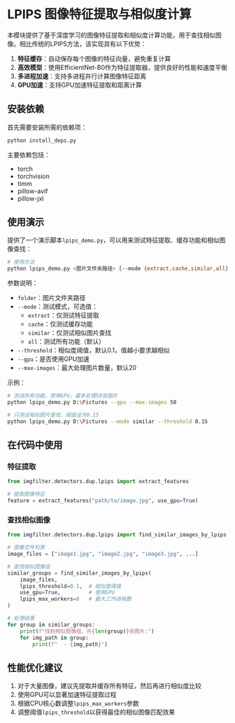 # LPIPS 图像特征提取与相似度计算

本模块提供了基于深度学习的图像特征提取和相似度计算功能，用于查找相似图像。相比传统的LPIPS方法，该实现具有以下优势：

1. **特征缓存**：自动保存每个图像的特征向量，避免重复计算
2. **高效模型**：使用EfficientNet-B0作为特征提取器，提供良好的性能和速度平衡
3. **多进程加速**：支持多进程并行计算图像特征距离
4. **GPU加速**：支持GPU加速特征提取和距离计算

## 安装依赖

首先需要安装所需的依赖项：

```bash
python install_deps.py
```

主要依赖包括：
- torch
- torchvision
- timm
- pillow-avif
- pillow-jxl

## 使用演示

提供了一个演示脚本`lpips_demo.py`，可以用来测试特征提取、缓存功能和相似图像查找：

```bash
# 使用方法
python lpips_demo.py <图片文件夹路径> [--mode {extract,cache,similar,all}] [--threshold 0.1] [--gpu] [--max-images 20]
```

参数说明：
- `folder`：图片文件夹路径
- `--mode`：测试模式，可选值：
  - `extract`：仅测试特征提取
  - `cache`：仅测试缓存功能
  - `similar`：仅测试相似图片查找
  - `all`：测试所有功能（默认）
- `--threshold`：相似度阈值，默认0.1，值越小要求越相似
- `--gpu`：是否使用GPU加速
- `--max-images`：最大处理图片数量，默认20

示例：

```bash
# 测试所有功能，使用GPU，最多处理50张图片
python lpips_demo.py D:\Pictures --gpu --max-images 50

# 只测试相似图片查找，阈值设为0.15
python lpips_demo.py D:\Pictures --mode similar --threshold 0.15
```

## 在代码中使用

### 特征提取

```python
from imgfilter.detectors.dup.lpips import extract_features

# 提取图像特征
feature = extract_features("path/to/image.jpg", use_gpu=True)
```

### 查找相似图像

```python
from imgfilter.detectors.dup.lpips import find_similar_images_by_lpips

# 图像文件列表
image_files = ["image1.jpg", "image2.jpg", "image3.jpg", ...]

# 查找相似图像组
similar_groups = find_similar_images_by_lpips(
    image_files,
    lpips_threshold=0.1,  # 相似度阈值
    use_gpu=True,         # 使用GPU
    lpips_max_workers=8   # 最大工作进程数
)

# 处理结果
for group in similar_groups:
    print(f"找到相似图像组，共{len(group)}张图片:")
    for img_path in group:
        print(f"  - {img_path}")
```

## 性能优化建议

1. 对于大量图像，建议先提取并缓存所有特征，然后再进行相似度比较
2. 使用GPU可以显著加速特征提取过程
3. 根据CPU核心数调整`lpips_max_workers`参数
4. 调整阈值`lpips_threshold`以获得最佳的相似图像匹配效果 